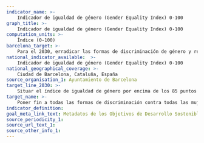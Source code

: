 ```yaml
---
indicator_name: >-
    Indicador de igualdad de género (Gender Equality Index) 0-100
graph_title: >-
    Indicador de igualdad de género (Gender Equality Index) 0-100
computation_units: >-
    Índice (0-100)
barcelona_target: >-
    Para el 2030, erradicar las formas de discriminación de género y reducir el impacto de estas formas de discriminación sobre la igualdad
national_indicator_available:  >-
    Indicador de igualdad de género (Gender Equality Index) 0-100
national_geographical_coverage: >-
    Ciudad de Barcelona, Cataluña, España
source_organisation_1: Ayuntamiento de Barcelona
target_line_2030: >-
    Situar el índice de igualdad de género por encima de los 85 puntos
target_name: >-
    Poner fin a todas las formas de discriminación contra todas las mujeres y niñas en todo el mundo
indicator_definition:
goal_meta_link_text: Metadatos de los Objetivos de Desarrollo Sostenible de las Naciones Unidas (pdf 894kB)
source_periodicity_1: 
source_url_text_1: 
source_other_info_1:
---
```

